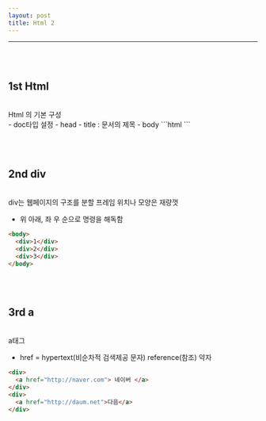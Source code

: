 ```yaml
---
layout: post
title: Html 2
---
```


---

<br><br>

## 1st Html

<br>
Html 의 기본 구성
<br>
- doc타입 설정
- head
- title : 문서의 제목
- body
```html
          <!DOCTYPE html>
          <head>
              <title>page title</title>
          </head>
          <body>
          </body>
          </html>
```

<br><br>

## 2nd div

<br>
div는 웹페이지의 구조를 분할  
프레임 위치나 모양은 재량껏
<br>

- 위 아래, 좌 우 순으로 명령을 해독함

```html
<body>
  <div>1</div>
  <div>2</div>
  <div>3</div>
</body>
```

<br><br>

## 3rd a

<br>
a태그

- href = hypertext(비순차적 검색제공 문자) reference(참조) 약자

```html
<div>
  <a href="http://naver.com"> 네이버 </a>
</div>
<div>
  <a href="http://daum.net">다음</a>
</div>
```

<br><br>
